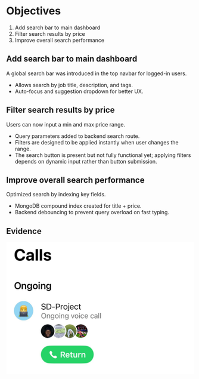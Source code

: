 # Objectives

1. Add search bar to main dashboard  
2. Filter search results by price  
3. Improve overall search performance  

## Add search bar to main dashboard

A global search bar was introduced in the top navbar for logged-in users.

- Allows search by job title, description, and tags.
- Auto-focus and suggestion dropdown for better UX.

## Filter search results by price

Users can now input a min and max price range.

- Query parameters added to backend search route.
- Filters are designed to be applied instantly when user changes the range.
- The search button is present but not fully functional yet; applying filters depends on dynamic input rather than button submission.

## Improve overall search performance

Optimized search by indexing key fields.

- MongoDB compound index created for title + price.
- Backend debouncing to prevent query overload on fast typing.

## Evidence
![Scrum Picture](5th.jpg)